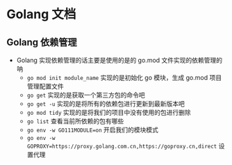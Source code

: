 # Golang 文档

## Golang 依赖管理
* Golang 实现依赖管理的话主要是使用的是的 go.mod 文件实现的依赖管理的呐
  * `go mod init module_name` 实现的是初始化 go 模块，生成 go.mod 项目管理配置文件
  * `go get` 实现的是获取一个第三方包的命令吧
  * `go get -u` 实现的是将所有的依赖包进行更新到最新版本吧
  * `go mod tidy` 实现的是将我们的项目中没有使用的包进行删除
  * `go list` 查看当前所依赖的包有哪些
  * `go env -w GO111MODULE=on` 开启我们的模块模式
  * `go env -w GOPROXY=https://proxy.golang.com.cn,https://goproxy.cn,direct` 设置代理
